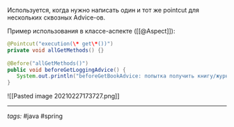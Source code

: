 Используется, когда нужно написать один и тот же pointcut для нескольких сквозных Advice-ов.

Пример использования в классе-аспекте ([[@Aspect]]):
```java
@Pointcut("execution(\* get\*())")  
private void allGetMethods() {}  
  
@Before("allGetMethods()")  
public void beforeGetLoggingAdvice() {  
   System.out.println("beforeGetBookAdvice: попытка получить книгу/журнал");  
}
```

![[Pasted image 20210227173727.png]]


---
*tags:* #java  #spring 